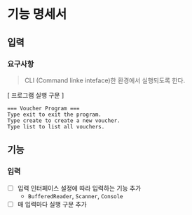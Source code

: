 # 기능 명세서

## 입력

### 요구사항
> CLI (Command linke inteface)한 환경에서 실행되도록 한다.

[ 프로그램 실행 구문 ]
```
=== Voucher Program ===
Type exit to exit the program.
Type create to create a new voucher.
Type list to list all vouchers.
```


## 기능

### 입력
- [ ] 입력 인터페이스 설정에 따라 입력하는 기능 추가
  - `BufferedReader`, `Scanner`, `Console`
- [ ] 매 입력마다 실행 구문 추가